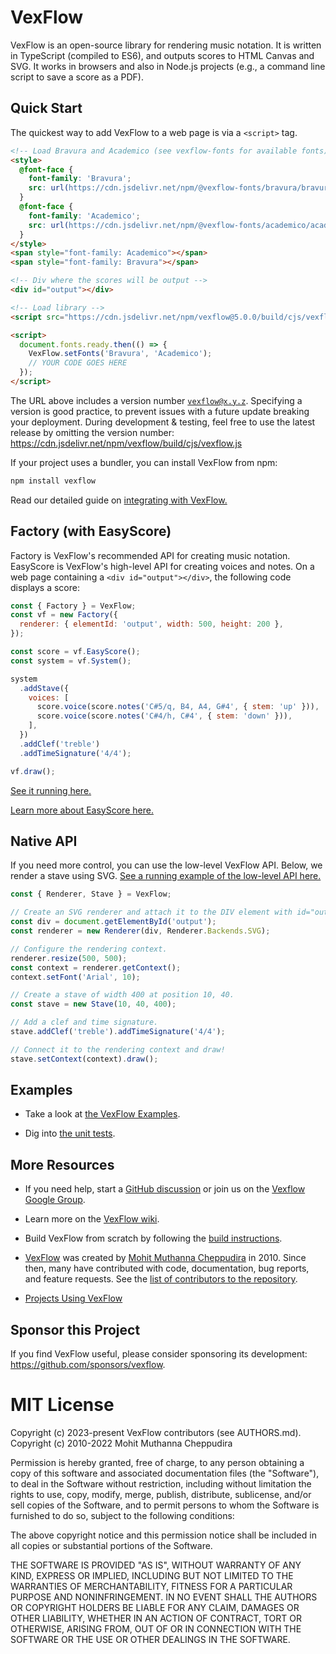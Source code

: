 # VexFlow

VexFlow is an open-source library for rendering music notation. It is written in TypeScript (compiled to ES6), and outputs scores to HTML Canvas and SVG. It works in browsers and also in Node.js projects (e.g., a command line script to save a score as a PDF).


## Quick Start

The quickest way to add VexFlow to a web page is via a `<script>` tag.

```html
<!-- Load Bravura and Academico (see vexflow-fonts for available fonts) -->
<style>
  @font-face {
    font-family: 'Bravura';
    src: url(https://cdn.jsdelivr.net/npm/@vexflow-fonts/bravura/bravura.woff2) format(woff2);
  }
  @font-face {
    font-family: 'Academico';
    src: url(https://cdn.jsdelivr.net/npm/@vexflow-fonts/academico/academico.woff2) format(woff2);
  }
</style>
<span style="font-family: Academico"></span>
<span style="font-family: Bravura"></span>

<!-- Div where the scores will be output -->
<div id="output"></div>

<!-- Load library -->
<script src="https://cdn.jsdelivr.net/npm/vexflow@5.0.0/build/cjs/vexflow.js"></script>

<script>
  document.fonts.ready.then(() => {
    VexFlow.setFonts('Bravura', 'Academico');
    // YOUR CODE GOES HERE
  });
</script>
```

The URL above includes a version number <code>vexflow@x.y.z</code>. Specifying a version is good practice, to prevent issues with a future update breaking your deployment. During development &amp; testing, feel free to use the latest release by omitting the version number: https://cdn.jsdelivr.net/npm/vexflow/build/cjs/vexflow.js

If your project uses a bundler, you can install VexFlow from npm:

```sh
npm install vexflow
```

Read our detailed guide on [integrating with VexFlow.](https://vexflow.github.io/vexflow-examples/tutorial)

## Factory (with EasyScore)

Factory is VexFlow's recommended API for creating music notation. EasyScore is VexFlow's high-level API for creating voices and notes. On a web page containing a `<div id="output"></div>`, the following code displays a score:

```javascript
const { Factory } = VexFlow;
const vf = new Factory({
  renderer: { elementId: 'output', width: 500, height: 200 },
});

const score = vf.EasyScore();
const system = vf.System();

system
  .addStave({
    voices: [
      score.voice(score.notes('C#5/q, B4, A4, G#4', { stem: 'up' })),
      score.voice(score.notes('C#4/h, C#4', { stem: 'down' })),
    ],
  })
  .addClef('treble')
  .addTimeSignature('4/4');

vf.draw();
```

[See it running here.](https://vexflow.github.io/vexflow-examples/getting-started)

[Learn more about EasyScore here.](https://github.com/0xfe/vexflow/wiki/Using-EasyScore)

## Native API

If you need more control, you can use the low-level VexFlow API. Below, we render a stave using SVG. [See a running example of the low-level API here.](https://vexflow.github.io/vexflow-examples/getting-started)

```javascript
const { Renderer, Stave } = VexFlow;

// Create an SVG renderer and attach it to the DIV element with id="output".
const div = document.getElementById('output');
const renderer = new Renderer(div, Renderer.Backends.SVG);

// Configure the rendering context.
renderer.resize(500, 500);
const context = renderer.getContext();
context.setFont('Arial', 10);

// Create a stave of width 400 at position 10, 40.
const stave = new Stave(10, 40, 400);

// Add a clef and time signature.
stave.addClef('treble').addTimeSignature('4/4');

// Connect it to the rendering context and draw!
stave.setContext(context).draw();
```

## Examples

- Take a look at [the VexFlow Examples](https://vexflow.github.io/vexflow-examples).

- Dig into [the unit tests](https://github.com/vexflow/vexflow/tree/main/tests).

## More Resources

- If you need help, start a [GitHub discussion](https://github.com/vexflow/vexflow/discussions) or join us on the [Vexflow Google Group](https://groups.google.com/forum/?fromgroups#!forum/vexflow).

- Learn more on the [VexFlow wiki](https://github.com/0xfe/vexflow/wiki).

- Build VexFlow from scratch by following the [build instructions](https://github.com/0xfe/vexflow/wiki/Build%2C-Test%2C-Release).

- [VexFlow](https://vexflow.com) was created by [Mohit Muthanna Cheppudira](https://muthanna.com) in 2010. Since then, many have contributed with code, documentation, bug reports, and feature requests. See the [list of contributors to the repository](https://github.com/0xfe/vexflow/graphs/contributors).

- [Projects Using VexFlow](https://github.com/0xfe/vexflow/wiki/Project-Gallery)

## Sponsor this Project

If you find VexFlow useful, please consider sponsoring its development: https://github.com/sponsors/vexflow.

# MIT License

Copyright (c) 2023-present VexFlow contributors (see AUTHORS.md).<br />
Copyright (c) 2010-2022 Mohit Muthanna Cheppudira

Permission is hereby granted, free of charge, to any person obtaining a copy
of this software and associated documentation files (the "Software"), to deal
in the Software without restriction, including without limitation the rights
to use, copy, modify, merge, publish, distribute, sublicense, and/or sell
copies of the Software, and to permit persons to whom the Software is
furnished to do so, subject to the following conditions:

The above copyright notice and this permission notice shall be included in
all copies or substantial portions of the Software.

THE SOFTWARE IS PROVIDED "AS IS", WITHOUT WARRANTY OF ANY KIND, EXPRESS OR
IMPLIED, INCLUDING BUT NOT LIMITED TO THE WARRANTIES OF MERCHANTABILITY,
FITNESS FOR A PARTICULAR PURPOSE AND NONINFRINGEMENT. IN NO EVENT SHALL THE
AUTHORS OR COPYRIGHT HOLDERS BE LIABLE FOR ANY CLAIM, DAMAGES OR OTHER
LIABILITY, WHETHER IN AN ACTION OF CONTRACT, TORT OR OTHERWISE, ARISING FROM,
OUT OF OR IN CONNECTION WITH THE SOFTWARE OR THE USE OR OTHER DEALINGS IN
THE SOFTWARE.
